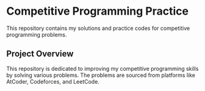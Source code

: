 # Competitive Programming Practice

This repository contains my solutions and practice codes for competitive programming problems.

## Project Overview
This repository is dedicated to improving my competitive programming skills by solving various problems. The problems are sourced from platforms like AtCoder, Codeforces, and LeetCode.
